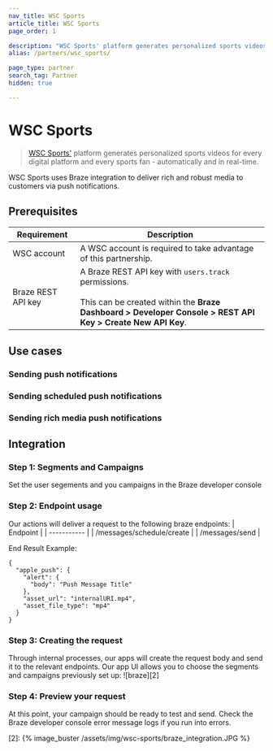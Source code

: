 ```yaml
---
nav_title: WSC Sports
article_title: WSC Sports
page_order: 1

description: "WSC Sports' platform generates personalized sports videos for every digital platform and every sports fan - automatically and in real-time."
alias: /partners/wsc_sports/

page_type: partner
search_tag: Partner
hidden: true

---
```


# WSC Sports

> [WSC Sports'][1] platform generates personalized sports videos for every digital platform and every sports fan - automatically and in real-time. 

WSC Sports uses Braze integration to deliver rich and robust media to customers via push notifications.

## Prerequisites


| Requirement | Description |
| ----------- | ----------- |
| WSC account | A WSC account is required to take advantage of this partnership. |
| Braze REST API key | A Braze REST API key with `users.track` permissions. <br><br> This can be created within the **Braze Dashboard > Developer Console > REST API Key > Create New API Key**. |

## Use cases

### Sending push notifications
### Sending scheduled push notifications
### Sending rich media push notifications

## Integration

### Step 1: Segments and Campaigns

Set the user segements and you campaigns in the Braze developer console

### Step 2: Endpoint usage

Our actions will deliver a request to the following braze endpoints:
| Endpoint | 
| ----------- | 
| /messages/schedule/create | 
| /messages/send |

End Result Example:
```
{
  "apple_push": {
    "alert": {
      "body": "Push Message Title"
    },
    "asset_url": "internalURI.mp4",
    "asset_file_type": "mp4"
  }
}
```
### Step 3: Creating the request

Through internal processes, our apps will create the request body and send it to the relevant endpoints.
Our app UI allows you to choose the segments and campaigns previously set up:
![braze][2]

### Step 4: Preview your request

At this point, your campaign should be ready to test and send. Check the Braze developer console error message logs if you run into errors. 


[1]: https://wsc-sports.com/
[2]: {% image_buster /assets/img/wsc-sports/braze_integration.JPG %}
